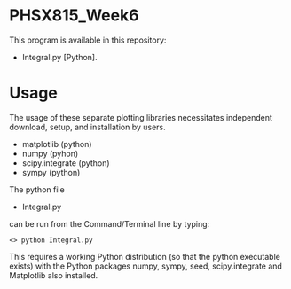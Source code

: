 # PHSX815_Week6

This program is available in this repository:

* Integral.py [Python].

# Usage

The usage of these separate plotting libraries necessitates independent download, setup, and installation by users.

* matplotlib (python)
* numpy (pyhon)
* scipy.integrate (python)
* sympy (python)

The python file 

* Integral.py 

can be run from the Command/Terminal line by typing:

`<> python Integral.py `

This requires a working Python distribution (so that the python executable exists) with the Python packages numpy, sympy, seed, scipy.integrate and Matplotlib also installed.
